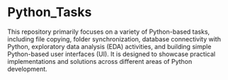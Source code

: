 # Python_Tasks

This repository primarily focuses on a variety of Python-based tasks, including file copying, folder synchronization, database connectivity with Python, exploratory data analysis (EDA) activities, and building simple Python-based user interfaces (UI). It is designed to showcase practical implementations and solutions across different areas of Python development.


